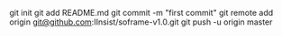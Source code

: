 git init
git add README.md
git commit -m "first commit"
git remote add origin git@github.com:IInsist/soframe-v1.0.git
git push -u origin master